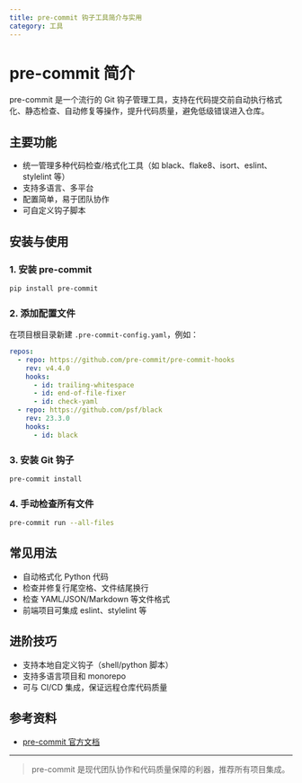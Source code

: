 ```yaml
---
title: pre-commit 钩子工具简介与实用
category: 工具
---
```


# pre-commit 简介

pre-commit 是一个流行的 Git 钩子管理工具，支持在代码提交前自动执行格式化、静态检查、自动修复等操作，提升代码质量，避免低级错误进入仓库。

## 主要功能
- 统一管理多种代码检查/格式化工具（如 black、flake8、isort、eslint、stylelint 等）
- 支持多语言、多平台
- 配置简单，易于团队协作
- 可自定义钩子脚本

## 安装与使用

### 1. 安装 pre-commit
```sh
pip install pre-commit
```

### 2. 添加配置文件
在项目根目录新建 `.pre-commit-config.yaml`，例如：
```yaml
repos:
  - repo: https://github.com/pre-commit/pre-commit-hooks
    rev: v4.4.0
    hooks:
      - id: trailing-whitespace
      - id: end-of-file-fixer
      - id: check-yaml
  - repo: https://github.com/psf/black
    rev: 23.3.0
    hooks:
      - id: black
```

### 3. 安装 Git 钩子
```sh
pre-commit install
```

### 4. 手动检查所有文件
```sh
pre-commit run --all-files
```

## 常见用法
- 自动格式化 Python 代码
- 检查并修复行尾空格、文件结尾换行
- 检查 YAML/JSON/Markdown 等文件格式
- 前端项目可集成 eslint、stylelint 等

## 进阶技巧
- 支持本地自定义钩子（shell/python 脚本）
- 支持多语言项目和 monorepo
- 可与 CI/CD 集成，保证远程仓库代码质量

## 参考资料
- [pre-commit 官方文档](https://github.com/pre-commit/pre-commit)

---

> pre-commit 是现代团队协作和代码质量保障的利器，推荐所有项目集成。
